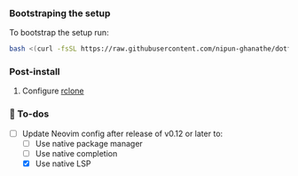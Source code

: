 ### Bootstraping the setup

To bootstrap the setup run:

```bash
bash <(curl -fsSL https://raw.githubusercontent.com/nipun-ghanathe/dotfiles/refs/heads/main/setup/main.sh)
```

### Post-install

1. Configure [rclone](https://github.com/nipun-ghanathe/dotfiles/tree/main/rclone#configuration)

### 📝 To-dos

- [ ] Update Neovim config after release of v0.12 or later to:
  - [ ] Use native package manager
  - [ ] Use native completion
  - [x] Use native LSP
